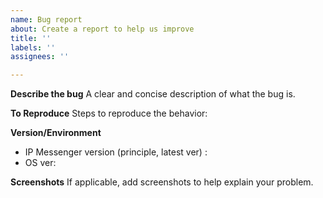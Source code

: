 ```yaml
---
name: Bug report
about: Create a report to help us improve
title: ''
labels: ''
assignees: ''

---
```


**Describe the bug**
A clear and concise description of what the bug is.

**To Reproduce**
Steps to reproduce the behavior:

**Version/Environment**
 - IP Messenger version (principle, latest ver) :
 - OS ver:

**Screenshots**
If applicable, add screenshots to help explain your problem.

